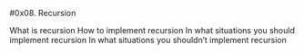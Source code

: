 #0x08. Recursion

What is recursion
How to implement recursion
In what situations you should implement recursion
In what situations you shouldn’t implement recursion
